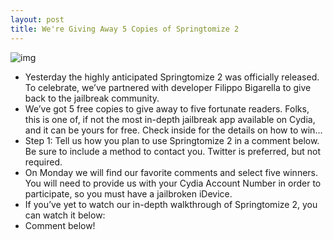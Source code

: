 ```yaml
---
layout: post
title: We're Giving Away 5 Copies of Springtomize 2
---
```

![img](http://media.idownloadblog.com/wp-content/uploads/2011/12/Springtomize-2-Giveaway.jpg)
* Yesterday the highly anticipated Springtomize 2 was officially released. To celebrate, we’ve partnered with developer Filippo Bigarella to give back to the jailbreak community.
* We’ve got 5 free copies to give away to five fortunate readers. Folks, this is one of, if not the most in-depth jailbreak app available on Cydia, and it can be yours for free. Check inside for the details on how to win…
* Step 1: Tell us how you plan to use Springtomize 2 in a comment below. Be sure to include a method to contact you. Twitter is preferred, but not required.
* On Monday we will find our favorite comments and select five winners. You will need to provide us with your Cydia Account Number in order to participate, so you must have a jailbroken iDevice.
* If you’ve yet to watch our in-depth walkthrough of Springtomize 2, you can watch it below:
* Comment below!

